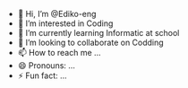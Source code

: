 - 👋 Hi, I’m @Ediko-eng
- 👀 I’m interested in Coding
- 🌱 I’m currently learning Informatic at school
- 💞️ I’m looking to collaborate on Codding
- 📫 How to reach me ...
- 😄 Pronouns: ...
- ⚡ Fun fact: ...

<!---
Ediko-eng/Ediko-eng is a ✨ special ✨ repository because its `README.md` (this file) appears on your GitHub profile.
You can click the Preview link to take a look at your changes.
--->
